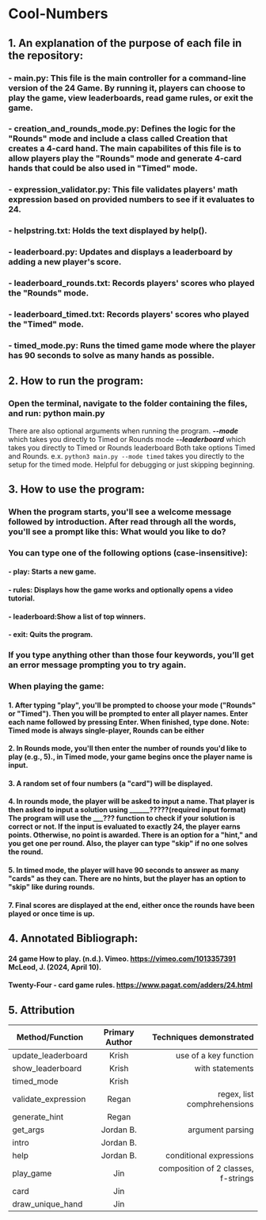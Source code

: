 # Cool-Numbers

## 1. An explanation of the purpose of each file in the repository:
### - main.py: This file is the main controller for a command-line version of the 24 Game.  By running it, players can choose to play the game, view leaderboards, read game rules, or exit the game.
### - creation_and_rounds_mode.py: Defines the logic for the "Rounds" mode and include a class called Creation that creates a 4-card hand. The main capabilites of this file is to allow players play the "Rounds" mode and generate 4-card hands that could be also used in "Timed" mode.
### - expression_validator.py: This file validates players' math expression based on provided numbers to see if it evaluates to 24. 
### - helpstring.txt: Holds the text displayed by help().
### - leaderboard.py: Updates and displays a leaderboard by adding a new player's score.
### - leaderboard_rounds.txt: Records players' scores who played the "Rounds" mode.
### - leaderboard_timed.txt: Records players' scores who played the "Timed" mode.
### - timed_mode.py:  Runs the timed game mode where the player has 90 seconds to solve as many hands as possible.
## 2. How to run the program: 
### Open the terminal, navigate to the folder containing the files, and run: python main.py
There are also optional arguments when running the program. 
***--mode*** which takes you directly to Timed or Rounds mode
***--leaderboard*** which takes you directly to Timed or Rounds leaderboard
Both take options Timed and Rounds.
e.x. ```python3 main.py --mode timed``` takes you directly to the setup for the timed mode. Helpful for debugging or just skipping beginning.
## 3. How to use the program: 
### When the program starts, you'll see a welcome message followed by introduction. After read through all the words, you'll see a prompt like this: What would you like to do?

### You can type one of the following options (case-insensitive):
#### - play: Starts a new game.

#### - rules: Displays how the game works and optionally opens a video tutorial.

#### - leaderboard:Show a list of top winners.

#### - exit: Quits the program.

### If you type anything other than those four keywords, you’ll get an error message prompting you to try again.

### When playing the game: 
#### 1. After typing "play", you'll be prompted to choose your mode ("Rounds" or "Timed"). Then you will be prompted to enter all player names. Enter each name followed by pressing Enter. When finished, type done. Note: Timed mode is always single-player, Rounds can be either
#### 2. In Rounds mode, you'll then enter the number of rounds you'd like to play (e.g., 5)., in Timed mode, your game begins once the player name is input.
#### 3. A random set of four numbers (a "card") will be displayed. 
#### 4. In rounds mode, the player will be asked to input a name. That player is then asked to input a solution using ______?????(required input format) The program will use the ___??? function to check if your solution is correct or not. If the input is evaluated to exactly 24, the player earns points. Otherwise, no point is awarded. There is an option for a "hint," and you get one per round. Also, the player can type "skip" if no one solves the round. 
#### 5. In timed mode, the player will have 90 seconds to answer as many "cards" as they can. There are no hints, but the player has an option to "skip" like during rounds.
#### 7. Final scores are displayed at the end, either once the rounds have been played or once time is up.

## 4. Annotated Bibliograph:
#### 24 game How to play. (n.d.). Vimeo. https://vimeo.com/1013357391 McLeod, J. (2024, April 10). 
#### Twenty-Four - card game rules. https://www.pagat.com/adders/24.html

## 5. Attribution

| Method/Function    | Primary Author |     Techniques demonstrated       |
| -------------------|:--------------:| ---------------------------------:|
| update_leaderboard |     Krish      |     use of a key function         |
| show_leaderboard   |     Krish      |      with statements              |
| timed_mode         |     Krish      |                                   |
| validate_expression|     Regan      |     regex, list comphrehensions   |
|  generate_hint     |     Regan      |                                   |
|     get_args       |    Jordan B.   |        argument parsing           |
|       intro        |    Jordan B.   |                                   |
|       help         |    Jordan B.   |      conditional expressions      |
|     play_game      |       Jin      |composition of 2 classes, f-strings|
|       card         |       Jin      |                                   |
|  draw_unique_hand  |       Jin      |                                   |
                                                                 
